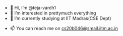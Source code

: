 - 👋 Hi, I’m @teja-vardh1
- 👀 I’m interested in prettymuch everything 
- 🌱 I’m currently studying at IIT Madras(CSE Dept)
<!--- - 💞️ I’m looking to collaborate on ... --->
- 📫 You can reach me on cs20b046@smail.iitm.ac.in

<!---
teja-vardh1/teja-vardh1 is a ✨ special ✨ repository because its `README.md` (this file) appears on your GitHub profile.
You can click the Preview link to take a look at your changes.
--->
